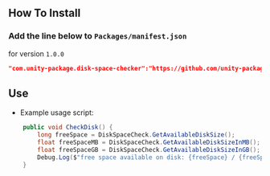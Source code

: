 ## How To Install

### Add the line below to `Packages/manifest.json`

for version `1.0.0`
```json
"com.unity-package.disk-space-checker":"https://github.com/unity-package/disk-space-checker-unity.git#1.0.0",
```

## Use

- Example usage script:

```csharp
    public void CheckDisk() {
        long freeSpace = DiskSpaceCheck.GetAvailableDiskSize();
        float freeSpaceMB = DiskSpaceCheck.GetAvailableDiskSizeInMB();
        float freeSpaceGB = DiskSpaceCheck.GetAvailableDiskSizeInGB();
        Debug.Log($"free space available on disk: {freeSpace} / {freeSpaceMB} MB / {freeSpaceGB}.");
    }
```
